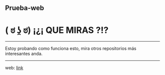 ## Prueba-web

# ( ಠ ʖ̯ ಠ) ¡¿¡ QUE MIRAS ?!?

---

Estoy probando como funciona esto, mira otros repositorios más interesantes anda.  

---

web: [link](https://pedronavarrofdez.github.io/prueba-web/)
